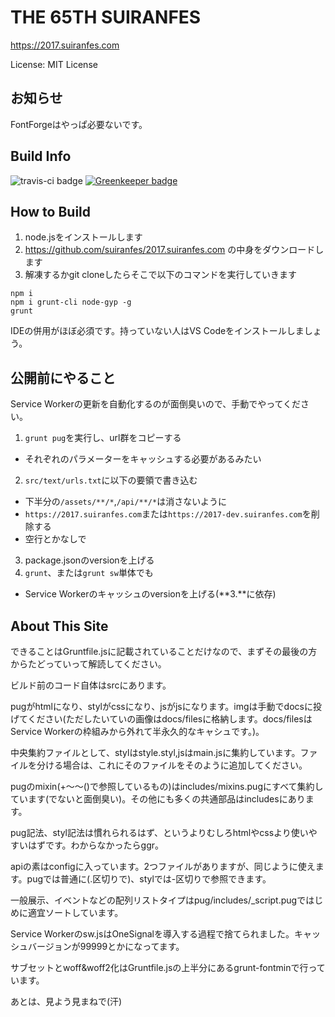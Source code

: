 # THE 65TH SUIRANFES

https://2017.suiranfes.com

License: MIT License

## お知らせ

FontForgeはやっぱ必要ないです。

## Build Info

![travis-ci badge](https://travis-ci.org/suiranfes/2017.suiranfes.com.svg?branch=master)
[![Greenkeeper badge](https://badges.greenkeeper.io/suiranfes/2017.suiranfes.com.svg)](https://greenkeeper.io/)

## How to Build

1. node.jsをインストールします
2. https://github.com/suiranfes/2017.suiranfes.com の中身をダウンロードします
3. 解凍するかgit cloneしたらそこで以下のコマンドを実行していきます

```
npm i
npm i grunt-cli node-gyp -g
grunt
```

IDEの併用がほぼ必須です。持っていない人はVS Codeをインストールしましょう。

## 公開前にやること

Service Workerの更新を自動化するのが面倒臭いので、手動でやってください。

1. `grunt pug`を実行し、url群をコピーする
  * それぞれのパラメーターをキャッシュする必要があるみたい
2. `src/text/urls.txt`に以下の要領で書き込む
  * 下半分の`/assets/**/*`,`/api/**/*`は消さないように
  * `https://2017.suiranfes.com`または`https://2017-dev.suiranfes.com`を削除する
  * 空行とかなしで
3. package.jsonのversionを上げる
4. `grunt`、または`grunt sw`単体でも
  * Service Workerのキャッシュのversionを上げる(**3.**に依存)

## About This Site

できることはGruntfile.jsに記載されていることだけなので、まずその最後の方からたどっていって解読してください。

ビルド前のコード自体はsrcにあります。

pugがhtmlになり、stylがcssになり、jsがjsになります。imgは手動でdocsに投げてください(ただしたいていの画像はdocs/filesに格納します。docs/filesはService Workerの枠組みから外れて半永久的なキャシュです。)。

中央集約ファイルとして、stylはstyle.styl,jsはmain.jsに集約しています。ファイルを分ける場合は、これにそのファイルをそのように追加してください。

pugのmixin(+～～()で参照しているもの)はincludes/mixins.pugにすべて集約しています(でないと面倒臭い)。その他にも多くの共通部品はincludesにあります。

pug記法、styl記法は慣れられるはず、というよりむしろhtmlやcssより使いやすいはずです。わからなかったらggr。

apiの素はconfigに入っています。2つファイルがありますが、同じように使えます。pugでは普通に(.区切りで)、stylでは-区切りで参照できます。

一般展示、イベントなどの配列リストタイプはpug/includes/_script.pugではじめに適宜ソートしています。

Service Workerのsw.jsはOneSignalを導入する過程で捨てられました。キャッシュバージョンが99999とかになってます。

サブセットとwoff&woff2化はGruntfile.jsの上半分にあるgrunt-fontminで行っています。

あとは、見よう見まねで(汗)
